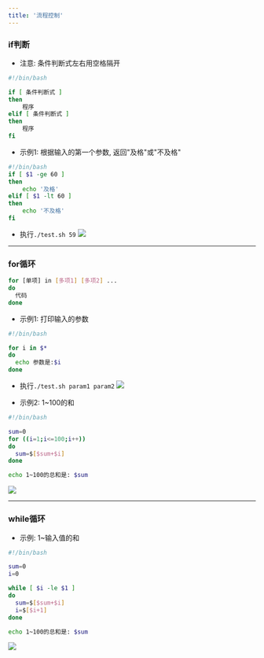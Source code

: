 ```yaml
---
title: '流程控制'
---
```

### if判断
* 注意: 条件判断式左右用空格隔开
```sh
#!/bin/bash

if [ 条件判断式 ]
then
    程序
elif [ 条件判断式 ]
then
    程序
fi
```


* 示例1: 根据输入的第一个参数, 返回"及格"或"不及格"
```sh
#!/bin/bash
if [ $1 -ge 60 ]
then
    echo '及格'
elif [ $1 -lt 60 ]
then
    echo '不及格'
fi
```
* 执行`./test.sh 59`
![](https://ran-1303246897.cos.ap-guangzhou.myqcloud.com/www/markdown/20200227163304.png)


***

### for循环
```sh
for [单项] in [多项1] [多项2] ...
do 
  代码
done
```

* 示例1: 打印输入的参数
```sh
#!/bin/bash

for i in $*
do 
  echo 参数是:$i
done
```
* 执行`./test.sh param1 param2`
![](https://ran-1303246897.cos.ap-guangzhou.myqcloud.com/www/markdown/20200227171728.png)


* 示例2: 1~100的和
```sh
#!/bin/bash

sum=0
for ((i=1;i<=100;i++))
do 
  sum=$[$sum+$i]
done

echo 1~100的总和是: $sum
```
![](https://ran-1303246897.cos.ap-guangzhou.myqcloud.com/www/markdown/20200227172112.png)


***

### while循环
* 示例: 1~输入值的和
```sh
#!/bin/bash

sum=0
i=0

while [ $i -le $1 ]
do
  sum=$[$sum+$i]
  i=$[$i+1]
done       

echo 1~100的总和是: $sum
```
![](https://ran-1303246897.cos.ap-guangzhou.myqcloud.com/www/markdown/20200227172422.png)